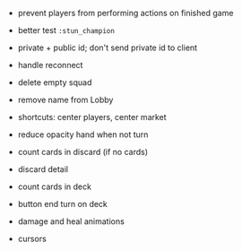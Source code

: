 * prevent players from performing actions on finished game
* better test `:stun_champion` 
* private + public id; don't send private id to client
* handle reconnect
* delete empty squad
* remove name from Lobby

* shortcuts: center players, center market
* reduce opacity hand when not turn
* count cards in discard (if no cards)
* discard detail
* count cards in deck
* button end turn on deck
* damage and heal animations
* cursors

